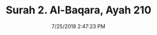---
title       : "Surah 2. Al-Baqara, Ayah 210"
date        : 7/25/2018 2:47:23 PM
draft       : false
type        : "quran"
layout      : "compare"
BookCode    : "CMP"
SurahNumber : "2"
AyahNumber  : "210"
TotalAyah   : "286"
---